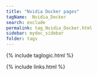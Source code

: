 ```yaml
---
title: "Nvidia Docker pages"
tagName:  Nvidia_Docker
search: exclude
permalink: tag_Nvidia_Docker.html
sidebar: mydoc_sidebar
folder: tags
---
```

{% include taglogic.html %}

{% include links.html %}
